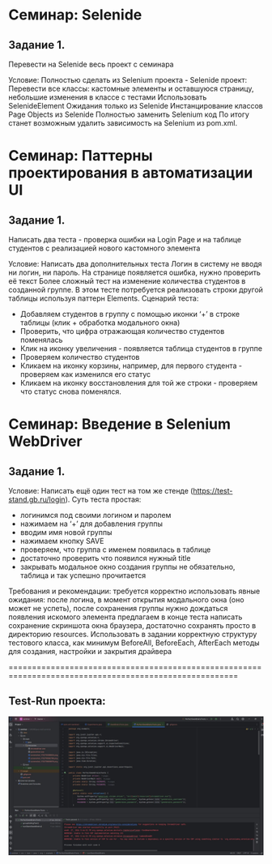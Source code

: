 # Семинар: Selenide
## Задание 1.
Перевести на Selenide весь проект с семинара

Условие:
Полностью сделать из Selenium проекта - Selenide проект:
Перевести все классы: кастомные элементы и оставшуюся страницу, небольшие изменения в классе с тестами
Использовать SelenideElement
Ожидания только из Selenide
Инстанцирование классов Page Objects из Selenide
Полностью заменить Selenium код
По итогу станет возможным удалить зависимость на Selenium из pom.xml.



# Семинар: Паттерны проектирования в автоматизации UI
## Задание 1.
Написать два теста - проверка ошибки на Login Page и на таблице студентов с реализацией
нового кастомного элемента

Условие:
Написать два дополнительных теста
Логин в систему не вводя ни логин, ни пароль. На странице появляется ошибка, нужно проверить её текст
Более сложный тест на изменение количества студентов в созданной группе. В этом тесте потребуется
реализовать строки другой таблицы используя паттерн Elements.
Сценарий теста:
- Добавляем студентов в группу с помощью иконки ‘+’ в строке таблицы (клик + обработка модального окна)
- Проверить, что цифра отражающая количество студентов поменялась
- Клик на иконку увеличения - появляется таблица студентов в группе
- Проверяем количество студентов
- Кликаем на иконку корзины, например, для первого студента - проверяем как изменился его статус
- Кликаем на иконку восстановления для той же строки - проверяем что статус снова поменялся.



# Семинар: Введение в Selenium WebDriver

## Задание 1.
Условие:
Написать ещё один тест на том же стенде (https://test-stand.gb.ru/login). Суть теста простая:
- логинимся под своими логином и паролем
- нажимаем на ‘+’ для добавления группы
- вводим имя новой группы
- нажимаем кнопку SAVE
- проверяем, что группа с именем появилась в таблице
- достаточно проверить что появился нужный title
- закрывать модальное окно создания группы не обязательно, таблица и так успешно прочитается

Требования и рекомендации:
требуется корректно использовать явные ожидания: после логина, в момент открытия модального окна
(оно может не успеть), после сохранения группы нужно дождаться появления искомого элемента предлагаем
в конце теста написать сохранение скриншота окна браузера, достаточно сохранять просто в директорию resources.
Использовать в задании корректную структуру тестового класса, как минимум BeforeAll, BeforeEach,
AfterEach методы для создания, настройки и закрытия драйвера

=======================================================================================================
## Test-Run проекта:
![](testrun.jpg)